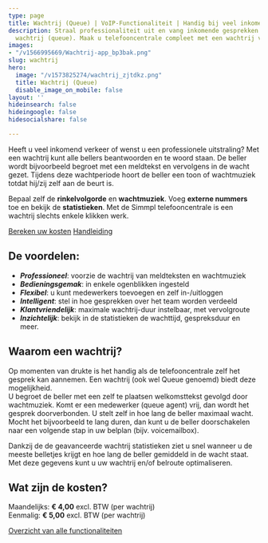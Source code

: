 ```yaml
---
type: page
title: Wachtrij (Queue) | VoIP-Functionaliteit | Handig bij veel inkomend verkeer
description: Straal professionaliteit uit en vang inkomende gesprekken op met een
  wachtrij (queue). Maak u telefooncentrale compleet met een wachtrij van Callvoip.
images:
- "/v1566995669/Wachtrij-app_bp3bak.png"
slug: wachtrij
hero:
  image: "/v1573825274/wachtrij_zjtdkz.png"
  title: Wachtrij (Queue)
  disable_image_on_mobile: false
layout: ''
hideinsearch: false
hideingoogle: false
hidesocialshare: false

---
```

Heeft u veel inkomend verkeer of wenst u een professionele uitstraling? Met een wachtrij kunt alle bellers beantwoorden en te woord staan. De beller wordt bijvoorbeeld begroet met een meldtekst en vervolgens in de wacht gezet. Tijdens deze wachtperiode hoort de beller een toon of wachtmuziek totdat hij/zij zelf aan de beurt is.

Bepaal zelf de **rinkelvolgorde** en **wachtmuziek**. Voeg **externe nummers** toe en bekijk de **statistieken**. Met de Simmpl telefooncentrale is een wachtrij slechts enkele klikken werk.

<a href="/calculator/" class="button">Bereken uw kosten</a>
<a href="/ondersteuning/simmpl-functionaliteiten/wachtrij-app/" class="button">Handleiding</a>

## De voordelen:

* **_Professioneel_**: voorzie de wachtrij van meldteksten en wachtmuziek
* **_Bedieningsgemak_**: in enkele ogenblikken ingesteld
* **_Flexibel_**: u kunt medewerkers toevoegen en zelf in-/uitloggen
* **_Intelligent_**: stel in hoe gesprekken over het team worden verdeeld
* **_Klantvriendelijk_**: maximale wachtrij-duur instelbaar, met vervolgroute
* **_Inzichtelijk_**: bekijk in de statistieken de wachttijd, gespreksduur en meer.

## Waarom een wachtrij?

Op momenten van drukte is het handig als de telefooncentrale zelf het gesprek kan aannemen. Een wachtrij (ook wel Queue genoemd) biedt deze mogelijkheid.  
U begroet de beller met een zelf te plaatsen welkomsttekst gevolgd door wachtmuziek. Komt er een medewerker (queue agent) vrij, dan wordt het gesprek doorverbonden. U stelt zelf in hoe lang de beller maximaal wacht. Mocht het bijvoorbeeld te lang duren, dan kunt u de beller doorschakelen naar een volgende stap in uw belplan (bijv. voicemailbox).  
  
Dankzij de de geavanceerde wachtrij statistieken ziet u snel wanneer u de meeste belletjes krijgt en hoe lang de beller gemiddeld in de wacht staat. Met deze gegevens kunt u uw wachtrij en/of belroute optimaliseren.

## Wat zijn de kosten?

Maandelijks: **€ 4,00** excl. BTW (per wachtrij)  
Eenmalig: **€ 5,00** excl. BTW (per wachtrij)

<a href="/telefonie/functionaliteiten/" class="button">Overzicht van alle functionaliteiten</a>